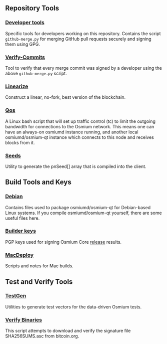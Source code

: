 Repository Tools
---------------------

### [Developer tools](/contrib/devtools) ###
Specific tools for developers working on this repository.
Contains the script `github-merge.py` for merging GitHub pull requests securely and signing them using GPG.

### [Verify-Commits](/contrib/verify-commits) ###
Tool to verify that every merge commit was signed by a developer using the above `github-merge.py` script.

### [Linearize](/contrib/linearize) ###
Construct a linear, no-fork, best version of the blockchain.

### [Qos](/contrib/qos) ###
A Linux bash script that will set up traffic control (tc) to limit the outgoing bandwidth for connections to the Osmium network. This means one can have an always-on osmiumd instance running, and another local osmiumd/osmium-qt instance which connects to this node and receives blocks from it.

### [Seeds](/contrib/seeds) ###
Utility to generate the pnSeed[] array that is compiled into the client.

Build Tools and Keys
---------------------

### [Debian](/contrib/debian) ###
Contains files used to package osmiumd/osmium-qt
for Debian-based Linux systems. If you compile osmiumd/osmium-qt yourself, there are some useful files here.

### [Builder keys](/contrib/builder-keys)
PGP keys used for signing Osmium Core [release](/doc/release-process.md) results.

### [MacDeploy](/contrib/macdeploy) ###
Scripts and notes for Mac builds.

Test and Verify Tools
---------------------

### [TestGen](/contrib/testgen) ###
Utilities to generate test vectors for the data-driven Osmium tests.

### [Verify Binaries](/contrib/verifybinaries) ###
This script attempts to download and verify the signature file SHA256SUMS.asc from bitcoin.org.
